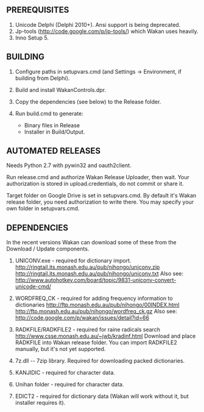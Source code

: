 ## PREREQUISITES

1. Unicode Delphi (Delphi 2010+). Ansi support is being deprecated.
2. Jp-tools (http://code.google.com/p/jp-tools/) which Wakan uses heavily.
3. Inno Setup 5.


## BUILDING

1. Configure paths in setupvars.cmd (and Settings -> Environment, if building from Delphi).
2. Build and install WakanControls.dpr.
3. Copy the dependencies (see below) to the Release folder.
4. Run build.cmd to generate:

    * Binary files in Release
    * Installer in Build/Output.


## AUTOMATED RELEASES

Needs Python 2.7 with pywin32 and oauth2client.

Run release.cmd and authorize Wakan Release Uploader, then wait.
Your authorization is stored in upload.credentials, do not commit or share it.

Target folder on Google Drive is set in setupvars.cmd. By default it's Wakan release folder,
you need authorization to write there.
You may specify your own folder in setupvars.cmd.


## DEPENDENCIES

In the recent versions Wakan can download some of these from the Download / Update components.

1. UNICONV.exe - required for dictionary import.
http://ringtail.its.monash.edu.au/pub/nihongo/uniconv.zip
http://ringtail.its.monash.edu.au/pub/nihongo/uniconv.txt
Also see: http://www.autohotkey.com/board/topic/9831-uniconv-convert-unicode-cmd/

2. WORDFREQ_CK - required for adding frequency information to dictionaries
http://ftp.monash.edu.au/pub/nihongo/00INDEX.html
http://ftp.monash.edu.au/pub/nihongo/wordfreq_ck.gz
Also see: http://code.google.com/p/wakan/issues/detail?id=66

3. RADKFILE/RADKFILE2 - required for raine radicals search
http://www.csse.monash.edu.au/~jwb/kradinf.html
Download and place RADKFILE into Wakan release folder. You can import RADKFILE2 manually, but it's not yet supported.

4. 7z.dll -- 7zip library. Required for downloading packed dictionaries.

5. KANJIDIC - required for character data.

6. Unihan folder - required for character data.

7. EDICT2 - required for dictionary data (Wakan will work without it, but installer requires it).